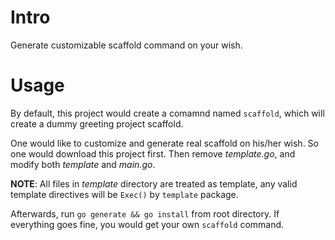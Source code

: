 # Intro

Generate customizable scaffold command on your wish.

# Usage

By default, this project would create a comamnd named `scaffold`, which will create a dummy greeting project scaffold.

One would like to customize and generate real scaffold on his/her wish. So one would download this project first. Then remove *template.go*, and modify both *template* and *main.go*.

**NOTE**: All files in *template* directory are treated as template, any valid template directives will be `Exec()` by `template` package.

Afterwards, run `go generate && go install` from root directory. If everything goes fine, you would get your own `scaffold` command.
